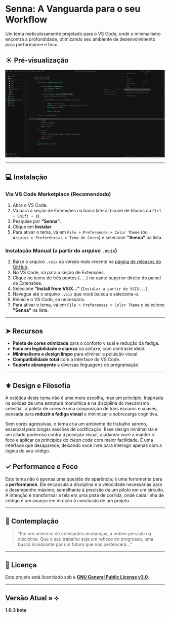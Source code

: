 # Senna: A Vanguarda para o seu Workflow

Um tema meticulosamente projetado para o VS Code, onde o minimalismo encontra a profundidade, otimizando seu ambiente de desenvolvimento para performance e foco.

## ☀︎ Pré-visualização

![Pré-visualização do Tema Senna](https://github.com/vitorvxj/Senna-Theme/blob/main/images/senna-theme-interface.png?raw=true)

---

## 💻 Instalação

### Via VS Code Marketplace (Recomendado)

1.  Abra o VS Code.
2.  Vá para a seção de Extensões na barra lateral (ícone de blocos ou `Ctrl + Shift + X`).
3.  Pesquise por **"Senna"**.
4.  Clique em **Instalar**.
5.  Para ativar o tema, vá em `File > Preferences > Color Theme` (ou `Arquivo > Preferências > Tema de Cores`) e selecione **"Senna"** na lista.

### Instalação Manual (a partir do arquivo `.vsix`)

1.  Baixe o arquivo `.vsix` da versão mais recente na [página de releases do GitHub](https://github.com/vitorvxj/Senna-Theme/releases).
2.  No VS Code, vá para a seção de Extensões.
3.  Clique no ícone de três pontos (`...`) no canto superior direito do painel de Extensões.
4.  Selecione **"Install from VSIX..."** (`Instalar a partir de VSIX...`).
5.  Navegue até o arquivo `.vsix` que você baixou e selecione-o.
6.  Reinicie o VS Code, se necessário.
7.  Para ativar o tema, vá em `File > Preferences > Color Theme` e selecione **"Senna"** na lista.

---

## ➤ Recursos

-   **Paleta de cores otimizada** para o conforto visual e redução da fadiga.
-   **Foco em legibilidade e clareza** na sintaxe, com contraste ideal.
-   **Minimalismo e design limpo** para eliminar a poluição visual.
-   **Compatibilidade total** com a interface do VS Code.
-   **Suporte abrangente** a diversas linguagens de programação.

---

## ⚜ Design e Filosofia

A estética deste tema não é uma mera escolha, mas um princípio. Inspirada na solidez de uma estrutura monolítica e na disciplina do mecanismo celestial, a paleta de cores é uma composição de tons escuros e suaves, pensada para **reduzir a fadiga visual** e minimizar a sobrecarga cognitiva.

Sem cores agressivas, o tema cria um ambiente de trabalho sereno, essencial para longas sessões de codificação. Esse design minimalista é um aliado poderoso contra a poluição visual, ajudando você a manter o foco e aplicar os princípios do _clean code_ com maior facilidade. É uma interface que desaparece, deixando você livre para interagir apenas com a lógica do seu código.

## ✓ Performance e Foco

Este tema não é apenas uma questão de aparência; é uma ferramenta para a **performance**. Ele encapsula a disciplina e a velocidade necessárias para o desempenho máximo, semelhante à precisão de um piloto em um circuito. A intenção é transformar a tela em uma pista de corrida, onde cada linha de código é um avanço em direção à conclusão de um projeto.

---

## 🌌 Contemplação

> "Em um universo de constantes mudanças, a ordem persiste na disciplina. Que o seu trabalho seja um reflexo do progresso, uma busca incessante por um futuro que nos pertencerá..."

---

## 📜 Licença

Este projeto está licenciado sob a **[GNU General Public License v3.0](LICENSE)**.

---

## Versão Atual » ⟡

**1.0.3 beta**

